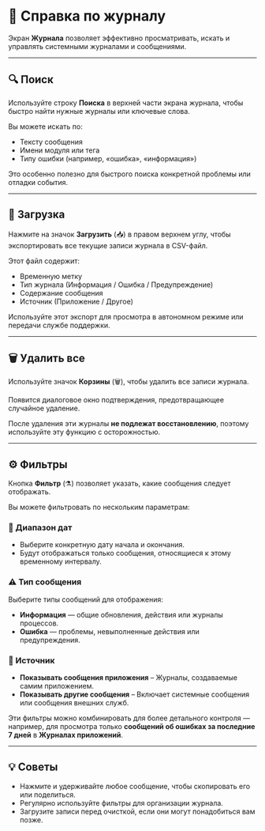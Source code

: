 # 🧭 Справка по журналу

Экран **Журнала** позволяет эффективно просматривать, искать и управлять системными журналами и сообщениями.

---

## 🔍 Поиск
Используйте строку **Поиска** в верхней части экрана журнала, чтобы быстро найти нужные журналы или ключевые слова.

Вы можете искать по:
- Тексту сообщения
- Имени модуля или тега
- Типу ошибки (например, «ошибка», «информация»)

Это особенно полезно для быстрого поиска конкретной проблемы или отладки события.

---

## 💾 Загрузка
Нажмите на значок **Загрузить** (📥) в правом верхнем углу, чтобы экспортировать все текущие записи журнала в CSV-файл.

Этот файл содержит:
- Временную метку
- Тип журнала (Информация / Ошибка / Предупреждение)
- Содержание сообщения
- Источник (Приложение / Другое)

Используйте этот экспорт для просмотра в автономном режиме или передачи службе поддержки.

---

## 🗑️ Удалить все
Используйте значок **Корзины** (🗑️), чтобы удалить все записи журнала.

Появится диалоговое окно подтверждения, предотвращающее случайное удаление.

После удаления эти журналы **не подлежат восстановлению**, поэтому используйте эту функцию с осторожностью.

---

## ⚙️ Фильтры
Кнопка **Фильтр** (⚗️) позволяет указать, какие сообщения следует отображать.

Вы можете фильтровать по нескольким параметрам:

### 📅 Диапазон дат
- Выберите конкретную дату начала и окончания.
- Будут отображаться только сообщения, относящиеся к этому временному интервалу.

### ⚠️ Тип сообщения
Выберите типы сообщений для отображения:
- **Информация** — общие обновления, действия или журналы процессов.
- **Ошибка** — проблемы, невыполненные действия или предупреждения.

### 📱 Источник
- **Показывать сообщения приложения** – Журналы, создаваемые самим приложением.
- **Показывать другие сообщения** – Включает системные сообщения или сообщения внешних служб.

Эти фильтры можно комбинировать для более детального контроля — например, для просмотра только **сообщений об ошибках за последние 7 дней** в **Журналах приложений**.

---

## 💡 Советы
- Нажмите и удерживайте любое сообщение, чтобы скопировать его или поделиться.
- Регулярно используйте фильтры для организации журнала.
- Загрузите записи перед очисткой, если они могут понадобиться вам позже.
